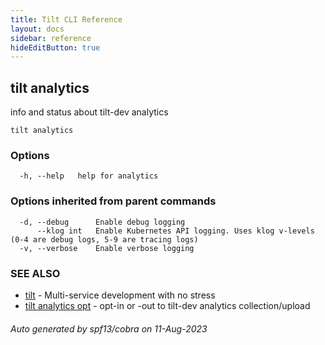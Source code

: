 ```yaml
---
title: Tilt CLI Reference
layout: docs
sidebar: reference
hideEditButton: true
---
```

## tilt analytics

info and status about tilt-dev analytics

```
tilt analytics
```

### Options

```
  -h, --help   help for analytics
```

### Options inherited from parent commands

```
  -d, --debug      Enable debug logging
      --klog int   Enable Kubernetes API logging. Uses klog v-levels (0-4 are debug logs, 5-9 are tracing logs)
  -v, --verbose    Enable verbose logging
```

### SEE ALSO

* [tilt](tilt.html)	 - Multi-service development with no stress
* [tilt analytics opt](tilt_analytics_opt.html)	 - opt-in or -out to tilt-dev analytics collection/upload

###### Auto generated by spf13/cobra on 11-Aug-2023
